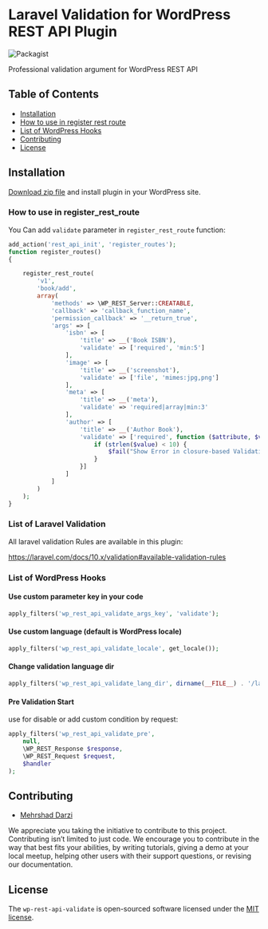 # Laravel Validation for WordPress REST API Plugin

![Packagist](https://img.shields.io/github/license/mehrshaddarzi/wp-trait)

Professional validation argument for WordPress REST API

## Table of Contents

* [Installation](#installation)
* [How to use in register rest route](#how-to-use-in-register_rest_route)
* [List of WordPress Hooks](#list-of-wordpress-hooks)
* [Contributing](#contributing)
* [License](#license)

## Installation

[Download zip file](https://github.com/mehrshaddarzi/wp-rest-api-validate/releases/download/v1.0.0/wp-rest-api-validate.zip) and install plugin in your WordPress site.

### How to use in register_rest_route

You Can add `validate` parameter in `register_rest_route` function:

```php
add_action('rest_api_init', 'register_routes');
function register_routes()
{

    register_rest_route(
        'v1',
        'book/add',
        array(
            'methods' => \WP_REST_Server::CREATABLE,
            'callback' => 'callback_function_name',
            'permission_callback' => '__return_true',
            'args' => [
                'isbn' => [
                    'title' => __('Book ISBN'),
                    'validate' => ['required', 'min:5']
                ],
                'image' => [
                    'title' => __('screenshot'),
                    'validate' => ['file', 'mimes:jpg,png']
                ],
                'meta' => [
                    'title' => __('meta'),
                    'validate' => 'required|array|min:3'
                ],
                'author' => [
                    'title' => __('Author Book'),
                    'validate' => ['required', function ($attribute, $value, $fail) {
                        if (strlen($value) < 10) {
                            $fail("Show Error in closure-based Validation");
                        }
                    }]
                ]
            ]
        )
    );
}
```

### List of Laravel Validation

All laravel validation Rules are available in this plugin:

https://laravel.com/docs/10.x/validation#available-validation-rules


### List of WordPress Hooks

#### Use custom parameter key in your code
```php
apply_filters('wp_rest_api_validate_args_key', 'validate');
```

#### Use custom language (default is WordPress locale)
```php
apply_filters('wp_rest_api_validate_locale', get_locale());
```

#### Change validation language dir
```php
apply_filters('wp_rest_api_validate_lang_dir', dirname(__FILE__) . '/lang');
```

#### Pre Validation Start

use for disable or add custom condition by request:

```php
apply_filters('wp_rest_api_validate_pre', 
    null, 
    \WP_REST_Response $response, 
    \WP_REST_Request $request, 
    $handler
);
```

## Contributing

- [Mehrshad Darzi](https://www.linkedin.com/in/mehrshaddarzi/)

We appreciate you taking the initiative to contribute to this project.
Contributing isn’t limited to just code. We encourage you to contribute in the way that best fits your abilities, by
writing tutorials, giving a demo at your local meetup, helping other users with their support questions, or revising our
documentation.

## License

The `wp-rest-api-validate` is open-sourced software licensed under the [MIT license](https://opensource.org/licenses/MIT).

